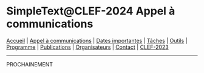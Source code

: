 # SimpleText@CLEF-2024 Appel à communications

[Accueil](./) | [Appel à communications](../CFP-en-fr-C.md) | [Dates importantes](../dates-en-fr-C) | [Tâches](../tasks-en-fr-C) | [Outils](../tools-en-fr-C) | [Programme](../program-en-fr-C) | [Publications](../publications-en-fr-C) | [Organisateurs](../organizers-en-fr-C) | [Contact](../contact-en-fr-C) | [CLEF-2023](https://simpletext-project.com/2023/clef/)

---

PROCHAINEMENT
